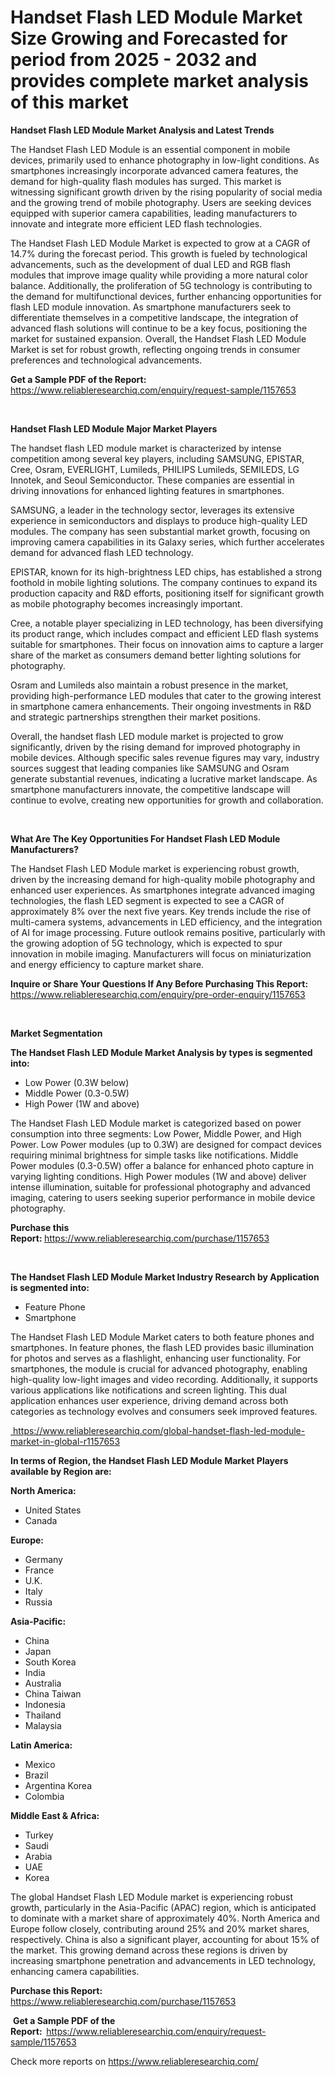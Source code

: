 <p><h1>Handset Flash LED Module Market Size Growing and Forecasted for period from 2025 - 2032 and provides complete market analysis of this market</h1></p><p><strong>Handset Flash LED Module Market Analysis and Latest Trends</strong></p>
<p><p>The Handset Flash LED Module is an essential component in mobile devices, primarily used to enhance photography in low-light conditions. As smartphones increasingly incorporate advanced camera features, the demand for high-quality flash modules has surged. This market is witnessing significant growth driven by the rising popularity of social media and the growing trend of mobile photography. Users are seeking devices equipped with superior camera capabilities, leading manufacturers to innovate and integrate more efficient LED flash technologies.</p><p>The Handset Flash LED Module Market is expected to grow at a CAGR of 14.7% during the forecast period. This growth is fueled by technological advancements, such as the development of dual LED and RGB flash modules that improve image quality while providing a more natural color balance. Additionally, the proliferation of 5G technology is contributing to the demand for multifunctional devices, further enhancing opportunities for flash LED module innovation. As smartphone manufacturers seek to differentiate themselves in a competitive landscape, the integration of advanced flash solutions will continue to be a key focus, positioning the market for sustained expansion. Overall, the Handset Flash LED Module Market is set for robust growth, reflecting ongoing trends in consumer preferences and technological advancements.</p></p>
<p><strong>Get a Sample PDF of the Report:&nbsp;</strong> <a href="https://www.reliableresearchiq.com/enquiry/request-sample/1157653?utm_campaign=3123&utm_medium=2&utm_source=Github&utm_content=ia&utm_term=06042025&utm_id=handset-flash-led-module">https://www.reliableresearchiq.com/enquiry/request-sample/1157653</a></p>
<p>&nbsp;</p>
<p><strong>Handset Flash LED Module Major Market Players</strong></p>
<p><p>The handset flash LED module market is characterized by intense competition among several key players, including SAMSUNG, EPISTAR, Cree, Osram, EVERLIGHT, Lumileds, PHILIPS Lumileds, SEMILEDS, LG Innotek, and Seoul Semiconductor. These companies are essential in driving innovations for enhanced lighting features in smartphones.</p><p>SAMSUNG, a leader in the technology sector, leverages its extensive experience in semiconductors and displays to produce high-quality LED modules. The company has seen substantial market growth, focusing on improving camera capabilities in its Galaxy series, which further accelerates demand for advanced flash LED technology. </p><p>EPISTAR, known for its high-brightness LED chips, has established a strong foothold in mobile lighting solutions. The company continues to expand its production capacity and R&D efforts, positioning itself for significant growth as mobile photography becomes increasingly important.</p><p>Cree, a notable player specializing in LED technology, has been diversifying its product range, which includes compact and efficient LED flash systems suitable for smartphones. Their focus on innovation aims to capture a larger share of the market as consumers demand better lighting solutions for photography.</p><p>Osram and Lumileds also maintain a robust presence in the market, providing high-performance LED modules that cater to the growing interest in smartphone camera enhancements. Their ongoing investments in R&D and strategic partnerships strengthen their market positions.</p><p>Overall, the handset flash LED module market is projected to grow significantly, driven by the rising demand for improved photography in mobile devices. Although specific sales revenue figures may vary, industry sources suggest that leading companies like SAMSUNG and Osram generate substantial revenues, indicating a lucrative market landscape. As smartphone manufacturers innovate, the competitive landscape will continue to evolve, creating new opportunities for growth and collaboration.</p></p>
<p>&nbsp;</p>
<p><strong>What Are The Key Opportunities For Handset Flash LED Module Manufacturers?</strong></p>
<p><p>The Handset Flash LED Module market is experiencing robust growth, driven by the increasing demand for high-quality mobile photography and enhanced user experiences. As smartphones integrate advanced imaging technologies, the flash LED segment is expected to see a CAGR of approximately 8% over the next five years. Key trends include the rise of multi-camera systems, advancements in LED efficiency, and the integration of AI for image processing. Future outlook remains positive, particularly with the growing adoption of 5G technology, which is expected to spur innovation in mobile imaging. Manufacturers will focus on miniaturization and energy efficiency to capture market share.</p></p>
<p><strong>Inquire or Share Your Questions If Any Before Purchasing This Report:</strong> <a href="https://www.reliableresearchiq.com/enquiry/pre-order-enquiry/1157653?utm_campaign=3123&utm_medium=2&utm_source=Github&utm_content=ia&utm_term=06042025&utm_id=handset-flash-led-module">https://www.reliableresearchiq.com/enquiry/pre-order-enquiry/1157653</a></p>
<p>&nbsp;</p>
<p><strong>Market Segmentation</strong></p>
<p><strong>The Handset Flash LED Module Market Analysis by types is segmented into:</strong></p>
<p><ul><li>Low Power (0.3W below)</li><li>Middle Power (0.3-0.5W)</li><li>High Power (1W and above)</li></ul></p>
<p><p>The Handset Flash LED Module market is categorized based on power consumption into three segments: Low Power, Middle Power, and High Power. Low Power modules (up to 0.3W) are designed for compact devices requiring minimal brightness for simple tasks like notifications. Middle Power modules (0.3-0.5W) offer a balance for enhanced photo capture in varying lighting conditions. High Power modules (1W and above) deliver intense illumination, suitable for professional photography and advanced imaging, catering to users seeking superior performance in mobile device photography.</p></p>
<p><strong>Purchase this Report:&nbsp;</strong><a href="https://www.reliableresearchiq.com/purchase/1157653?utm_campaign=3123&utm_medium=2&utm_source=Github&utm_content=ia&utm_term=06042025&utm_id=handset-flash-led-module">https://www.reliableresearchiq.com/purchase/1157653</a></p>
<p>&nbsp;</p>
<p><strong>The Handset Flash LED Module Market Industry Research by Application is segmented into:</strong></p>
<p><ul><li>Feature Phone</li><li>Smartphone</li></ul></p>
<p><p>The Handset Flash LED Module Market caters to both feature phones and smartphones. In feature phones, the flash LED provides basic illumination for photos and serves as a flashlight, enhancing user functionality. For smartphones, the module is crucial for advanced photography, enabling high-quality low-light images and video recording. Additionally, it supports various applications like notifications and screen lighting. This dual application enhances user experience, driving demand across both categories as technology evolves and consumers seek improved features.</p></p>
<p><a href="https://www.reliableresearchiq.com/global-handset-flash-led-module-market-in-global-r1157653?utm_campaign=3123&utm_medium=2&utm_source=Github&utm_content=ia&utm_term=06042025&utm_id=handset-flash-led-module">&nbsp;https://www.reliableresearchiq.com/global-handset-flash-led-module-market-in-global-r1157653</a></p>
<p><strong>In terms of Region, the Handset Flash LED Module Market Players available by Region are:</strong></p>
<p>
    <p> <strong> North America: </strong>
        <ul>
            <li>United States</li>
            <li>Canada</li>
        </ul>
        </p> 
    <p> <strong> Europe: </strong>
        <ul>
            <li>Germany</li>
            <li>France</li>
            <li>U.K.</li>
            <li>Italy</li>
            <li>Russia</li>
        </ul>
        </p> 
    <p> <strong> Asia-Pacific: </strong>
        <ul>
            <li>China</li>
            <li>Japan</li>
            <li>South Korea</li>
            <li>India</li>
            <li>Australia</li>
            <li>China Taiwan</li>
            <li>Indonesia</li>
            <li>Thailand</li>
            <li>Malaysia</li>
        </ul>
        </p> 
    <p> <strong> Latin America: </strong>
        <ul>
            <li>Mexico</li>
            <li>Brazil</li>
            <li>Argentina Korea</li>
            <li>Colombia</li>
        </ul>
        </p> 
    <p> <strong> Middle East & Africa: </strong>
        <ul>
            <li>Turkey</li>
            <li>Saudi</li>
            <li>Arabia</li>
            <li>UAE</li>
            <li>Korea</li>
        </ul>
    </p>
    </p>
<p><p>The global Handset Flash LED Module market is experiencing robust growth, particularly in the Asia-Pacific (APAC) region, which is anticipated to dominate with a market share of approximately 40%. North America and Europe follow closely, contributing around 25% and 20% market shares, respectively. China is also a significant player, accounting for about 15% of the market. This growing demand across these regions is driven by increasing smartphone penetration and advancements in LED technology, enhancing camera capabilities.</p></p>
<p><strong>Purchase this Report: </strong><a href="https://www.reliableresearchiq.com/purchase/1157653?utm_campaign=3123&utm_medium=2&utm_source=Github&utm_content=ia&utm_term=06042025&utm_id=handset-flash-led-module">https://www.reliableresearchiq.com/purchase/1157653</a></p>
<p>&nbsp;<strong>Get a Sample PDF of the Report:&nbsp;&nbsp;</strong><a href="https://www.reliableresearchiq.com/enquiry/request-sample/1157653?utm_campaign=3123&utm_medium=2&utm_source=Github&utm_content=ia&utm_term=06042025&utm_id=handset-flash-led-module">https://www.reliableresearchiq.com/enquiry/request-sample/1157653</a></p>
<p><strong></strong></p>
<p>Check more reports on <a href="https://www.reliableresearchiq.com/?utm_campaign=3123&utm_medium=2&utm_source=Github&utm_content=ia&utm_term=06042025&utm_id=handset-flash-led-module">https://www.reliableresearchiq.com/</a></p>